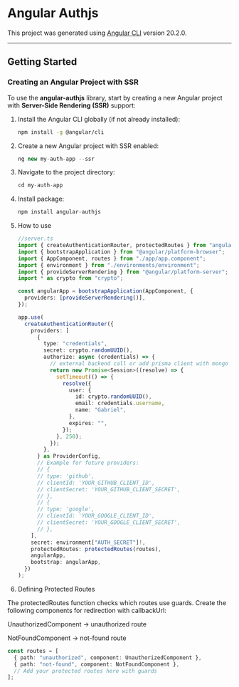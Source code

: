# Angular Authjs

This project was generated using [Angular CLI](https://github.com/angular/angular-cli) version 20.2.0.

---

## Getting Started

### Creating an Angular Project with SSR

To use the **angular-authjs** library, start by creating a new Angular project with **Server-Side Rendering (SSR)** support:

1. Install the Angular CLI globally (if not already installed):

   ```bash
   npm install -g @angular/cli
   ```

2. Create a new Angular project with SSR enabled:

   ```ts
   ng new my-auth-app --ssr
   ```

3. Navigate to the project directory:
   ```ts
   cd my-auth-app
   ```
4. Install package:
   ```ts
   npm install angular-authjs
   ```
5. How to use

   ```ts
   //server.ts
   import { createAuthenticationRouter, protectedRoutes } from "angular-authjs";
   import { bootstrapApplication } from "@angular/platform-browser";
   import { AppComponent, routes } from "./app/app.component";
   import { environment } from "./environments/environment";
   import { provideServerRendering } from "@angular/platform-server";
   import * as crypto from "crypto";

   const angularApp = bootstrapApplication(AppComponent, {
     providers: [provideServerRendering()],
   });

   app.use(
     createAuthenticationRouter({
       providers: [
         {
           type: "credentials",
           secret: crypto.randomUUID(),
           authorize: async (credentials) => {
             // external backend call or add prisma client with mongo
             return new Promise<Session>((resolve) => {
               setTimeout(() => {
                 resolve({
                   user: {
                     id: crypto.randomUUID(),
                     email: credentials.username,
                     name: "Gabriel",
                   },
                   expires: "",
                 });
               }, 250);
             });
           },
         } as ProviderConfig,
         // Example for future providers:
         // {
         // type: 'github',
         // clientId: 'YOUR_GITHUB_CLIENT_ID',
         // clientSecret: 'YOUR_GITHUB_CLIENT_SECRET',
         // },
         // {
         // type: 'google',
         // clientId: 'YOUR_GOOGLE_CLIENT_ID',
         // clientSecret: 'YOUR_GOOGLE_CLIENT_SECRET',
         // },
       ],
       secret: environment["AUTH_SECRET"]!,
       protectedRoutes: protectedRoutes(routes),
       angularApp,
       bootstrap: angularApp,
     })
   );
   ```

6. Defining Protected Routes

The protectedRoutes function checks which routes use guards.
Create the following components for redirection with callbackUrl:

UnauthorizedComponent → unauthorized route

NotFoundComponent → not-found route

```ts
const routes = [
  { path: "unauthorized", component: UnauthorizedComponent },
  { path: "not-found", component: NotFoundComponent },
  // Add your protected routes here with guards
];
```
